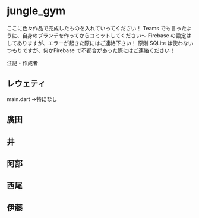 # jungle_gym

ここに色々作品で完成したものを入れていってください！
Teams でも言ったように、自身のブランチを作ってからコミットしてください～
Firebase の設定はしてありますが、エラーが起きた際にはご連絡下さい！
原則 SQLite は使わないつもりですが、何かFirebase で不都合があった際にはご連絡ください！

注記・作成者
## レウェティ
main.dart
→特になし

## 廣田


## 井


## 阿部


## 西尾


## 伊藤
